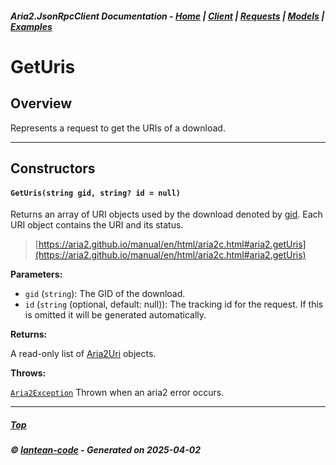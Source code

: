 ##### Aria2.JsonRpcClient Documentation  - [Home](index.md) | [Client](client.md) | [Requests](requests.md) | [Models](models.md) | [Examples](examples.md)

# GetUris

## Overview

Represents a request to get the URIs of a download.

---

## Constructors
#### `GetUris(string gid, string? id = null)`

Returns an array of URI objects used by the download denoted by [gid](#GetUris_string_gid__string__id___null_gid).
Each URI object contains the URI and its status.

> [https://aria2.github.io/manual/en/html/aria2c.html#aria2.getUris](https://aria2.github.io/manual/en/html/aria2c.html#aria2.getUris)

**Parameters:**
<a id="GetUris_string_gid__string__id___null_gid"></a>
- `gid` (`string`): The GID of the download.
<a id="GetUris_string_gid__string__id___null_id"></a>
- `id` (`string` (optional, default: null)): The tracking id for the request. If this is omitted it will be generated automatically.

**Returns:**

A read-only list of [Aria2Uri](model_Aria2Uri.md) objects.

**Throws:**

[`Aria2Exception`](Aria2Exception.md)
Thrown when an aria2 error occurs.

---




##### [Top](#top)
##### © [lantean-code](https://github.com/lantean-code) - _Generated on 2025-04-02_
